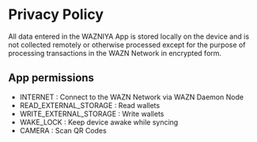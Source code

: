 # Privacy Policy

All data entered in the WAZNIYA App is stored locally on the device and is not collected remotely or otherwise processed except
for the purpose of processing transactions in the WAZN Network in encrypted form.

## App permissions
- INTERNET : Connect to the WAZN Network via WAZN Daemon Node
- READ_EXTERNAL_STORAGE : Read wallets
- WRITE_EXTERNAL_STORAGE : Write wallets
- WAKE_LOCK : Keep device awake while syncing
- CAMERA : Scan QR Codes

